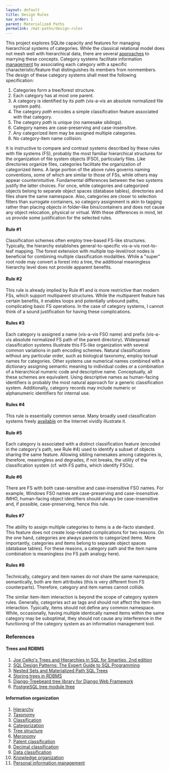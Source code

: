 ```yaml
---
layout: default
title: Design Rules
nav_order: 1
parent: Materialized Paths
permalink: /mat-paths/design-rules
---
```


This project explores SQLite capacity and features for managing hierarchical systems of categories. While the classical relational model does not mesh well with hierarchical data, there are several [approaches](#TreesAndRDBMS) to marrying these concepts. Category systems facilitate information [management](#ClassRefs) by associating each category with a specific characteristic/feature that distinguishes its members from nonmembers. The design of these category systems shall meet the following specification:

 1. Categories form a tree/forest structure.
 2. Each category has at most one parent. 
 3. A category is identified by its *path* (vis-a-vis an absolute normalized file system path).
 4. The category *path* encodes a simple classification feature associated with that category.
 5. The category *path* is unique (no namesake siblings).
 6. Category names are case-preserving and case-insensitive.
 7. Any categorized item may be assigned multiple categories.
 8. No category-item name collision.

It is instructive to compare and contrast systems described by these rules with file systems (FS), probably the most familiar hierarchical structures for the organization of file system objects (FSO), particularly files. Like directories organize files, categories facilitate the organization of categorized items. A large portion of the above rules governs naming conventions, some of which are similar to those of FSs, while others may appear counterintuitive. Fundamental differences between the two systems justify the latter choices. For once, while categories and categorized objects belong to separate object spaces (database tables), directories and files share the same namespace. Also, categories are closer to selection filters than surrogate containers, so category assignment is akin to tagging rather than placing objects in folder-like bins/containers and does not cause any object relocation, physical or virtual. With these differences in mind, let us provide some justification for the selected rules.

#### Rule #1

Classification schemes often employ tree-based FS-like structures. Typically, the hierarchy establishes general-to-specific vis-a-vis root-to-leaf mapping. The forest extension with multiple top-level/root nodes is beneficial for combining multiple classification modalities. While a "super" root node may convert a forest into a tree, the additional meaningless hierarchy level does not provide apparent benefits.

#### Rule #2

This rule is already implied by Rule #1 and is more restrictive than modern FSs, which support multiparent structures. While the multiparent feature has certain benefits, it enables loops and potentially unbound paths, complicating basic FS operations. In the case of category systems, I cannot think of a sound justification for having these complications.

#### Rules #3

Each category is assigned a name (vis-a-vis FSO name) and prefix (vis-a-vis absolute normalized FS path of the parent directory). Widespread classification systems illustrate this FS-like organization with several common variations in path encoding schemes. Natural classifications without any particular order, such as biological taxonomy, employ textual names for categories. Other systems use numerical names combined with a dictionary assigning semantic meaning to individual codes or a combination of a hierarchical numeric code and descriptive name. Conceptually, all these schemes are equivalent. Using descriptive names as human-facing identifiers is probably the most natural approach for a generic classification system. Additionally, category records may include numeric or alphanumeric identifiers for internal use.

#### Rules #4

This rule is essentially common sense. Many broadly used classification systems freely [available](#ClassRefs) on the Internet vividly illustrate it. 

#### Rule #5

Each category is associated with a distinct classification feature (encoded in the category's path, see Rule #4) used to identify a subset of objects sharing the same feature. Allowing sibling namesakes among categories is, therefore, meaningless and degrades, if not breaks, the utility of the classification system (cf. with FS paths, which identify FSOs).

#### Rule #6

There are FS with both case-sensitive and case-insensitive FSO names. For example, Windows FSO names are case-preserving and case-insensitive. IMHO, human-facing object identifiers should always be case-insensitive and, if possible, case-preserving, hence this rule.

#### Rules #7

The ability to assign multiple categories to items is a de-facto standard. This feature does not create loop-related complications for two reasons. On the one hand, categories are always parents to categorized items. More importantly, categories and items belong to separate object spaces (database tables). For these reasons, a category path and the item name combination is meaningless (no FS path analogy here).

#### Rules #8

Technically, category and item names do not share the same namespace; semantically, both are item attributes (this is very different from FS counterparts). Therefore, category and item names cannot collide.

The similar item-item interaction is beyond the scope of category system rules. Generally, categories act as tags and should not affect the item-item interaction. Typically, items should not define any common namespace. While, occasionally, having multiple identically named items within the same category may be suboptimal, they should not cause any interference in the functioning of the category system as an information management tool.


<a name="References"></a>
### References


<a name="TreesAndRDBMS"></a>
#### Trees and RDBMS

1. [Joe Celko's Trees and Hierarchies in SQL for Smarties, 2nd edition][Celko's Trees]
2. [SQL Design Patterns: The Expert Guide to SQL Programming][Tropashko]
3. [Nested Sets and Materialized Path SQL Trees][NS-MP]
4. [Storing trees in RDBMS][Kolesnikova]
5. [Django-Treebeard tree library for Django Web Framework][django-treebeard]
6. [PostgreSQL tree module ltree][PostgreSQL ltree]


<a name="ClassRefs"></a>
#### Information organization

 1. [Hierarchy][]
 2. [Taxonomy][]
 3. [Classification][]
 4. [Categorization][]
 5. [Tree structure][]
 6. [Meronomy][]
 7. [Patent classification][]
 8. [Decimal classification][]
 9. [Data classification][]
 10. [Knowledge organization][]
 11. [Personal information management][]


<!-- References -->

[Patent classification]: https://en.wikipedia.org/wiki/Patent_classification
[Classification]: https://en.wikipedia.org/wiki/Classification
[Decimal classification]: https://en.wikipedia.org/wiki/Decimal_classification
[Taxonomy]: https://en.wikipedia.org/wiki/Taxonomy
[Hierarchy]: https://en.wikipedia.org/wiki/Hierarchy
[Tree structure]: https://en.wikipedia.org/wiki/Tree_structure
[Knowledge organization]: https://en.wikipedia.org/wiki/Knowledge_organization
[Personal information management]: https://en.wikipedia.org/wiki/Personal_information_management
[Data classification]: https://en.wikipedia.org/wiki/Data_classification
[Categorization]: https://en.wikipedia.org/wiki/Categorization
[Meronomy]: https://en.wikipedia.org/wiki/Meronomy

[Celko's Trees]: https://sciencedirect.com/book/9780123877338
[Tropashko]: https://vadimtropashko.wordpress.com/%22sql-design-patterns%22-book/about
[NS-MP]: http://rampant-books.com/art_vadim_nested_sets_sql_trees.htm
[django-treebeard]: https://django-treebeard.readthedocs.io
[PostgreSQL ltree]: https://www.postgresql.org/docs/current/ltree.html
[Kolesnikova]: https://bitworks.software/en/2017-10-20-storing-trees-in-rdbms.html
